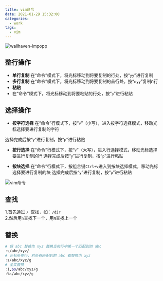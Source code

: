 ```yaml
---
title: vim命令
date: 2021-01-29 15:32:00
categories:
  - work
tags:
  - vim
---
```

![wallhaven-lmpopp](https://gitee.com/snowyan/image/raw/master/1612251027_20200512212750964_3094.jpg)

<!-- more -->
## 整行操作

- **单行复制** 在“命令”模式下，将光标移动到将要复制的行处，按“`yy`”进行复制
- **多行复制** 在“命令”模式下，将光标移动到将要复制的首行处，按“`nyy`”复制n行
- **粘贴**
- 在“命令”模式下，将光标移动到将要粘贴的行处，按“`p`”进行粘贴

## 选择操作

- **按字符选择** 在“命令”行模式下，按“`v`”（小写），进入按字符选择模式，移动光标选择要进行复制的字符

选择完成后按“`y`”进行复制，按“`p`”进行粘贴

- **按行选择** 在“命令”行模式下，按“`V`”（大写），进入行选择模式，移动光标选择要进行复制的行
选择完成后按“`y`”进行复制，按“`p`”进行粘贴

- **按块选择** 在“命令”行模式下，按组合键`Ctrl+v`进入到按块选择模式，移动光标选择要进行复制的块
选择完成后按“`y`”进行复制，按“`p`”进行粘贴

![vim命令](https://gitee.com/snowyan/image/raw/master/md/vi-vim-cheat-sheet-sch.gif)

## 查找
1.首先通过 `/ `查找，如：`/dir`  
2.然后用`n`查找下一个，用`N`查找上一个

## 替换

```bash
# 将 abc 替换为 xyz 替换当前行中第一个匹配到的 abc
:s/abc/xyz/
# 光标所在行，对所有匹配到的 abc 都替换为 xyz
:s/abc/xyz/g
# 全文替换
:1,$s/abc/xyz/g
:%s/abc/xyz/g
```